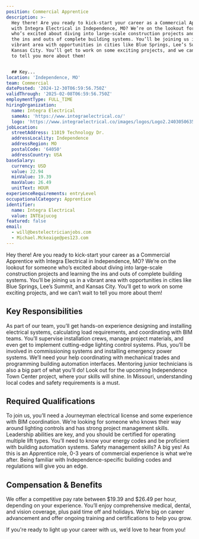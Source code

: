 ```yaml
---
position: Commercial Apprentice
description: >-
  Hey there! Are you ready to kick-start your career as a Commercial Apprentice
  with Integra Electrical in Independence, MO? We’re on the lookout for someone
  who’s excited about diving into large-scale construction projects and learning
  the ins and outs of complete building systems. You’ll be joining us in a
  vibrant area with opportunities in cities like Blue Springs, Lee’s Summit, and
  Kansas City. You’ll get to work on some exciting projects, and we can’t wait
  to tell you more about them!


  ## Key...
location: 'Independence, MO'
team: Commercial
datePosted: '2024-12-30T06:59:56.750Z'
validThrough: '2025-02-08T06:59:56.750Z'
employmentType: FULL_TIME
hiringOrganization:
  name: Integra Electrical
  sameAs: 'https://www.integraelectrical.co/'
  logo: 'https://www.integraelectrical.co/images/logos/Logo2.2403050635216.png'
jobLocation:
  streetAddress: 11019 Technology Dr.
  addressLocality: Independence
  addressRegion: MO
  postalCode: '64050'
  addressCountry: USA
baseSalary:
  currency: USD
  value: 22.94
  minValue: 19.39
  maxValue: 26.49
  unitText: HOUR
experienceRequirements: entryLevel
occupationalCategory: Apprentice
identifier:
  name: Integra Electrical
  value: INTEajucog
featured: false
email:
  - will@bestelectricianjobs.com
  - Michael.Mckeaige@pes123.com
---
```




Hey there! Are you ready to kick-start your career as a Commercial Apprentice with Integra Electrical in Independence, MO? We’re on the lookout for someone who’s excited about diving into large-scale construction projects and learning the ins and outs of complete building systems. You’ll be joining us in a vibrant area with opportunities in cities like Blue Springs, Lee’s Summit, and Kansas City. You’ll get to work on some exciting projects, and we can’t wait to tell you more about them!

## Key Responsibilities
As part of our team, you’ll get hands-on experience designing and installing electrical systems, calculating load requirements, and coordinating with BIM teams. You’ll supervise installation crews, manage project materials, and even get to implement cutting-edge lighting control systems. Plus, you’ll be involved in commissioning systems and installing emergency power systems. We’ll need your help coordinating with mechanical trades and programming building automation interfaces. Mentoring junior technicians is also a big part of what you’ll do! Look out for the upcoming Independence Town Center project, where your skills will shine. In Missouri, understanding local codes and safety requirements is a must.

## Required Qualifications
To join us, you’ll need a Journeyman electrical license and some experience with BIM coordination. We’re looking for someone who knows their way around lighting controls and has strong project management skills. Leadership abilities are key, and you should be certified for operating multiple lift types. You’ll need to know your energy codes and be proficient with building automation systems. Safety management skills? A big yes! As this is an Apprentice role, 0-3 years of commercial experience is what we’re after. Being familiar with Independence-specific building codes and regulations will give you an edge.

## Compensation & Benefits
We offer a competitive pay rate between $19.39 and $26.49 per hour, depending on your experience. You’ll enjoy comprehensive medical, dental, and vision coverage, plus paid time off and holidays. We’re big on career advancement and offer ongoing training and certifications to help you grow.

If you're ready to light up your career with us, we’d love to hear from you!